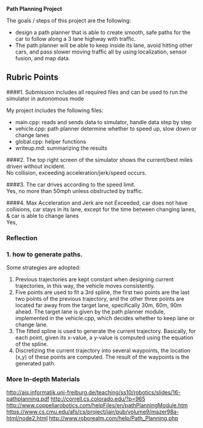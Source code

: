 **Path Planning Project**

The goals / steps of this project are the following:
* design a path planner that is able to create smooth, safe paths for the car to follow along a 3 lane highway with traffic.
* The path planner will be able to keep inside its lane, avoid hitting other cars, and pass slower moving traffic all by using 
localization, sensor fusion, and map data.

## Rubric Points

####1. Submission includes all required files and can be used to run the simulator in autonomous mode

My project includes the following files:
* main.cpp: reads and sends data to simulator, handle data step by step 
* vehicle.cpp: path planner determine whether to speed up, slow down or change lanes
* global.cpp: helper functions 
* writeup.md: summarizing the results

####2. The top right screen of the simulator shows the current/best miles driven without incident.      
No collision, exceeding acceleration/jerk/speed occurs.

####3. The car drives according to the speed limit.     
Yes, no more than 50mph unless obstructed by traffic.

####4. Max Acceleration and Jerk are not Exceeded, car does not have collisions, car stays in its lane, 
except for the time between changing lanes, & car is able to change lanes   
Yes, 

### Reflection

### 1. how to generate paths.

Some strategies are adopted:  
  1. Previous trajectories are kept constant when designing current trajectories, in this way, the vehicle moves consistently. 
  2. Five points are used to fit a 3rd spline, the first two points are the last two points of the previous trajectory, and the other three
  points are located far away from the target lane, specifically 30m, 60m, 90m ahead. The target lane is given by the path planner module,
  implemented in the vehicle.cpp, which decides whether to keep lane or change lane. 
  3. The fitted spline is used to generate the current trajectory. Basically, for each point, given its x-value, a y-value is computed using 
  the equation of the spline. 
  4. Discretizing the current trajectory into several waypoints, the location (x,y) of these points are computed. The result of the waypoints 
  is the generated path. 
  
### More In-depth Materials

http://ais.informatik.uni-freiburg.de/teaching/ss10/robotics/slides/16-pathplanning.pdf
http://correll.cs.colorado.edu/?p=965
http://www.coppeliarobotics.com/helpFiles/en/pathPlanningModule.htm
https://www.cs.cmu.edu/afs/cs/project/jair/pub/volume9/mazer98a-html/node2.html
http://www.roborealm.com/help/Path_Planning.php
